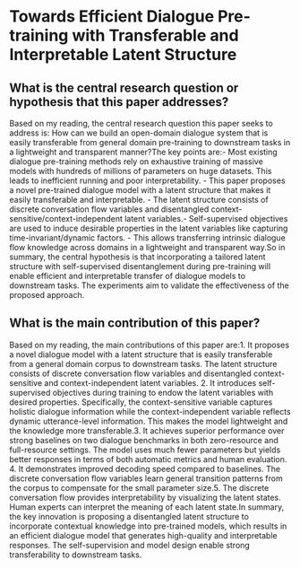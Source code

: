# Towards Efficient Dialogue Pre-training with Transferable and   Interpretable Latent Structure

## What is the central research question or hypothesis that this paper addresses?

Based on my reading, the central research question this paper seeks to address is: How can we build an open-domain dialogue system that is easily transferable from general domain pre-training to downstream tasks in a lightweight and transparent manner?The key points are:- Most existing dialogue pre-training methods rely on exhaustive training of massive models with hundreds of millions of parameters on huge datasets. This leads to inefficient running and poor interpretability. - This paper proposes a novel pre-trained dialogue model with a latent structure that makes it easily transferable and interpretable. - The latent structure consists of discrete conversation flow variables and disentangled context-sensitive/context-independent latent variables.- Self-supervised objectives are used to induce desirable properties in the latent variables like capturing time-invariant/dynamic factors. - This allows transferring intrinsic dialogue flow knowledge across domains in a lightweight and transparent way.So in summary, the central hypothesis is that incorporating a tailored latent structure with self-supervised disentanglement during pre-training will enable efficient and interpretable transfer of dialogue models to downstream tasks. The experiments aim to validate the effectiveness of the proposed approach.


## What is the main contribution of this paper?

Based on my reading, the main contributions of this paper are:1. It proposes a novel dialogue model with a latent structure that is easily transferable from a general domain corpus to downstream tasks. The latent structure consists of discrete conversation flow variables and disentangled context-sensitive and context-independent latent variables. 2. It introduces self-supervised objectives during training to endow the latent variables with desired properties. Specifically, the context-sensitive variable captures holistic dialogue information while the context-independent variable reflects dynamic utterance-level information. This makes the model lightweight and the knowledge more transferable.3. It achieves superior performance over strong baselines on two dialogue benchmarks in both zero-resource and full-resource settings. The model uses much fewer parameters but yields better responses in terms of both automatic metrics and human evaluation. 4. It demonstrates improved decoding speed compared to baselines. The discrete conversation flow variables learn general transition patterns from the corpus to compensate for the small parameter size.5. The discrete conversation flow provides interpretability by visualizing the latent states. Human experts can interpret the meaning of each latent state.In summary, the key innovation is proposing a disentangled latent structure to incorporate contextual knowledge into pre-trained models, which results in an efficient dialogue model that generates high-quality and interpretable responses. The self-supervision and model design enable strong transferability to downstream tasks.

